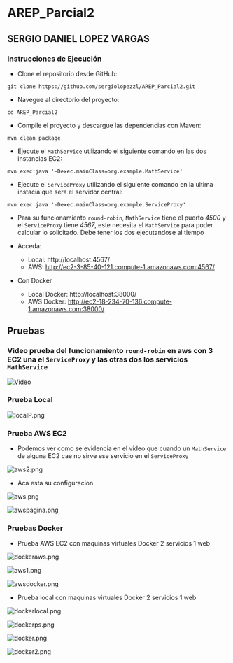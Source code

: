 
# AREP_Parcial2
## SERGIO DANIEL LOPEZ VARGAS
### Instrucciones de Ejecución
* Clone el repositorio desde GitHub:

```
git clone https://github.com/sergiolopezzl/AREP_Parcial2.git
```

* Navegue al directorio del proyecto: 

```
cd AREP_Parcial2
```

* Compile el proyecto y descargue las dependencias con Maven: 

```
mvn clean package
```

* Ejecute el `MathService` utilizando el siguiente comando en las dos instancias EC2: 

```
mvn exec:java '-Dexec.mainClass=org.example.MathService'
```
* Ejecute el `ServiceProxy` utilizando el siguiente comando en la ultima instacia que sera el servidor central:
```
mvn exec:java '-Dexec.mainClass=org.example.ServiceProxy'
```

* Para su funcionamiento `round-robin`, `MathService` tiene el puerto *4500* y el `ServiceProxy` tiene 
*4567*, este necesita el `MathService` para poder calcular lo solicitado. Debe tener los dos ejecutandose al tiempo

* Acceda:
  * Local: http://localhost:4567/
  * AWS: http://ec2-3-85-40-121.compute-1.amazonaws.com:4567/
* Con Docker
  * Local Docker: http://localhost:38000/
  * AWS Docker: http://ec2-18-234-70-136.compute-1.amazonaws.com:38000/

  
    
## Pruebas
### Video prueba del funcionamiento `round-robin` en aws con 3 EC2 una el `ServiceProxy` y las otras dos los servicios `MathService`

[![Video](https://img.youtube.com/vi/acmVBZ462HA/sddefault.jpg)](https://www.youtube.com/watch?v=acmVBZ462HA)


### Prueba Local

![localP.png](src/main/resources/img/localP.PNG)

### Prueba AWS EC2

* Podemos ver como se evidencia en el video que cuando un `MathService` de alguna EC2 cae no sirve ese servicio en el `ServiceProxy`


![aws2.png](src/main/resources/img/aws2.PNG)

* Aca esta su configuracion

![aws.png](src/main/resources/img/aws.PNG)

![awspagina.png](src/main/resources/img/awspagina.PNG)



### Pruebas Docker

* Prueba AWS EC2 con maquinas virtuales Docker 2 servicios 1 web

![dockeraws.png](src/main/resources/img/dockerAws.PNG)

![aws1.png](src/main/resources/img/aws1.PNG)

![awsdocker.png](src/main/resources/img/awsDocker.PNG)

* Prueba local con maquinas virtuales Docker 2 servicios 1 web

![dockerlocal.png](src/main/resources/img/dockerLocal.PNG)

![dockerps.png](src/main/resources/img/dockerps.PNG)

![docker.png](src/main/resources/img/docker.PNG)

![docker2.png](src/main/resources/img/docker2.PNG)


